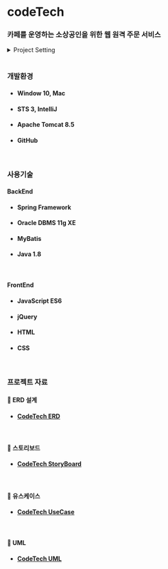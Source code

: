 # codeTech 
### 카페를 운영하는 소상공인을 위한 웹 원격 주문 서비스

<details>
    <summary>Project Setting</summary>
    <div markdown="1">  
     
          
### #need to add
        
/main/resources/properties/sql.properties   
/main/resources/properties/saveFolder.properties   
/main/resources/properties/mail.properties

        
        
        
### #Shape
#### sql properties
    url=jdbc:oracle:thin:@127.0.0.1:1521:orcl   
    username=final   
    password=1234


#### saveFolder properties
    saveFolderName= ...      
    sendFile= ...


#### mail properties
    id=...   
    password=...
        
</div>
</details>
<br/>

### 개발환경  
- #### Window 10, Mac
- #### STS 3, IntelliJ
- #### Apache Tomcat 8.5
- #### GitHub  
<br/>

### 사용기술
#### **BackEnd**
- #### Spring Framework
- #### Oracle DBMS 11g XE
- #### MyBatis
- #### Java 1.8
<br/>

#### **FrontEnd**
- #### JavaScript ES6
- #### jQuery
- #### HTML
- #### CSS
<br/>

### 프로젝트 자료

#### 🔗 ERD 설계

- #### [CodeTech ERD](https://github.com/develop-now/codetech/blob/master/readmeDetails/erd.md)
<br/>

#### 🔗 스토리보드
- #### [CodeTech StoryBoard](https://github.com/develop-now/codetech/blob/master/readmeDetails/storyboard.md)
<br/>

#### 🔗 유스케이스
- #### [CodeTech UseCase](https://github.com/develop-now/codetech/blob/master/readmeDetails/usecase.md)
<br/>

#### 🔗 UML
- #### [CodeTech UML](https://github.com/develop-now/codetech/blob/master/readmeDetails/uml.md)


